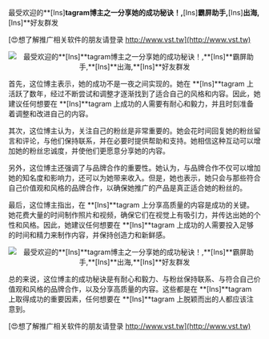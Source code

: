 最受欢迎的**[Ins]**tagram博主之一分享她的成功秘诀！,**[Ins]**霸屏助手,**[Ins]**出海,**[Ins]**好友群发

[😍想了解推广相关软件的朋友请登录 http://www.vst.tw](http://www.vst.tw)

 <center><img src="https://vst.tw/MP4/tuiguang/png/0.png" alt="最受欢迎的**[Ins]**tagram博主之一分享她的成功秘诀！,**[Ins]**霸屏助手,**[Ins]**出海,**[Ins]**好友群发"></center>

首先，这位博主表示，她的成功不是一夜之间实现的。她在 **[Ins]**tagram 上活跃了数年，经过不断尝试和调整才逐渐找到了适合自己的风格和内容。因此，她建议任何想要在 **[Ins]**tagram 上成功的人需要有耐心和毅力，并且时刻准备着调整和改进自己的内容。

其次，这位博主认为，关注自己的粉丝是非常重要的。她会花时间回复她的粉丝留言和评论，与他们保持联系，并在必要时提供帮助和支持。她相信这种互动可以增加她的粉丝忠诚度，并使他们更愿意分享她的内容。

另外，这位博主还强调了与品牌合作的重要性。她认为，与品牌合作不仅可以增加她的知名度和影响力，还可以为她带来收入。但是，她也表示，她只会与那些符合自己价值观和风格的品牌合作，以确保她推广的产品是真正适合她的粉丝的。

最后，这位博主指出，在 **[Ins]**tagram 上分享高质量的内容是成功的关键。她花费大量的时间制作照片和视频，确保它们在视觉上有吸引力，并传达出她的个性和风格。因此，她建议任何想要在 **[Ins]**tagram 上成功的人需要投入足够的时间和精力来制作内容，并保持创造力和新鲜感。

 <center><img src="https://vst.tw/MP4/tuiguang/png/5.png" alt="最受欢迎的**[Ins]**tagram博主之一分享她的成功秘诀！,**[Ins]**霸屏助手,**[Ins]**出海,**[Ins]**好友群发"></center>

总的来说，这位博主的成功秘诀是有耐心和毅力、与粉丝保持联系、与符合自己价值观和风格的品牌合作，以及分享高质量的内容。这些都是在 **[Ins]**tagram 上取得成功的重要因素，任何想要在 **[Ins]**tagram 上脱颖而出的人都应该注意到。

[😍想了解推广相关软件的朋友请登录 http://www.vst.tw](http://www.vst.tw)



